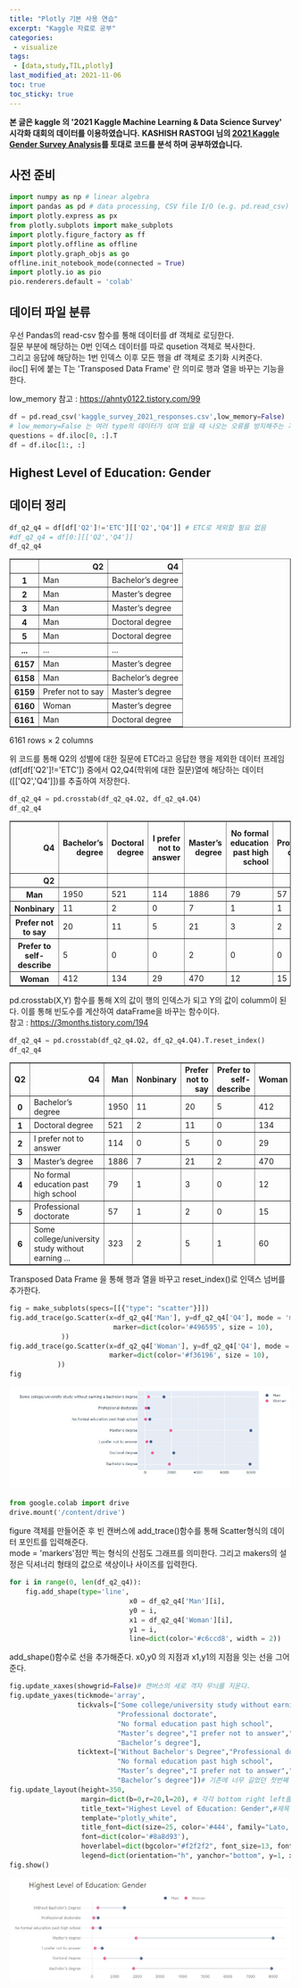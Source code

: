 ```yaml
---
title: "Plotly 기본 사용 연습"
excerpt: "Kaggle 자료로 공부"
categories:
 - visualize
tags:
 - [data,study,TIL,plotly]
last_modified_at: 2021-11-06
toc: true
toc_sticky: true
---
```


**본 글은 kaggle 의 '2021 Kaggle Machine Learning & Data Science Survey' 시각화 대회의 데이터를 이용하였습니다.**
**KASHISH RASTOGI 님의 [2021 Kaggle Gender Survey Analysis](https://www.kaggle.com/kashishrastogi/2021-kaggle-gender-survey-analysis-plotly/notebook)를 토대로 코드를 분석 하며 공부하였습니다.**


## 사전 준비


```python
import numpy as np # linear algebra
import pandas as pd # data processing, CSV file I/O (e.g. pd.read_csv)
import plotly.express as px
from plotly.subplots import make_subplots
import plotly.figure_factory as ff
import plotly.offline as offline
import plotly.graph_objs as go
offline.init_notebook_mode(connected = True)
import plotly.io as pio
pio.renderers.default = 'colab'
```


<script type="text/javascript">
window.PlotlyConfig = {MathJaxConfig: 'local'};
if (window.MathJax) {MathJax.Hub.Config({SVG: {font: "STIX-Web"}});}
if (typeof require !== 'undefined') {
require.undef("plotly");
requirejs.config({
    paths: {
        'plotly': ['https://cdn.plot.ly/plotly-latest.min']
    }
});
require(['plotly'], function(Plotly) {
    window._Plotly = Plotly;
});
}
</script>



## 데이터 파일 분류

우선 Pandas의 read-csv 함수를 통해 데이터를 df 객체로 로딩한다.<br>
질문 부분에 해당하는 0번 인덱스 데이터를 따로 qusetion 객체로 복사한다.<br>
그리고 응답에 해당하는 1번 인덱스 이후 모든 행을 df 객체로 초기화 시켜준다.<br>
iloc[] 뒤에 붙는 T는 'Transposed Data Frame' 란 의미로 행과 열을 바꾸는 기능을 한다.

low_memory 참고 : https://ahnty0122.tistory.com/99


```python
df = pd.read_csv('kaggle_survey_2021_responses.csv',low_memory=False)
# low_memory=False 는 여러 type의 데이터가 섞여 있을 때 나오는 오류를 방지해주는 기능
questions = df.iloc[0, :].T
df = df.iloc[1:, :]

```

## Highest Level of Education: Gender

## 데이터 정리


```python
df_q2_q4 = df[df['Q2']!='ETC'][['Q2','Q4']] # ETC로 제외할 필요 없음
#df_q2_q4 = df[0:][['Q2','Q4']]
df_q2_q4

```




<div>
<style scoped>
    .dataframe tbody tr th:only-of-type {
        vertical-align: middle;
    }

    .dataframe tbody tr th {
        vertical-align: top;
    }

    .dataframe thead th {
        text-align: right;
    }
</style>
<table border="1" class="dataframe">
  <thead>
    <tr style="text-align: right;">
      <th></th>
      <th>Q2</th>
      <th>Q4</th>
    </tr>
  </thead>
  <tbody>
    <tr>
      <th>1</th>
      <td>Man</td>
      <td>Bachelor’s degree</td>
    </tr>
    <tr>
      <th>2</th>
      <td>Man</td>
      <td>Master’s degree</td>
    </tr>
    <tr>
      <th>3</th>
      <td>Man</td>
      <td>Master’s degree</td>
    </tr>
    <tr>
      <th>4</th>
      <td>Man</td>
      <td>Doctoral degree</td>
    </tr>
    <tr>
      <th>5</th>
      <td>Man</td>
      <td>Doctoral degree</td>
    </tr>
    <tr>
      <th>...</th>
      <td>...</td>
      <td>...</td>
    </tr>
    <tr>
      <th>6157</th>
      <td>Man</td>
      <td>Master’s degree</td>
    </tr>
    <tr>
      <th>6158</th>
      <td>Man</td>
      <td>Bachelor’s degree</td>
    </tr>
    <tr>
      <th>6159</th>
      <td>Prefer not to say</td>
      <td>Master’s degree</td>
    </tr>
    <tr>
      <th>6160</th>
      <td>Woman</td>
      <td>Master’s degree</td>
    </tr>
    <tr>
      <th>6161</th>
      <td>Man</td>
      <td>Doctoral degree</td>
    </tr>
  </tbody>
</table>
<p>6161 rows × 2 columns</p>
</div>



위 코드를 통해 Q2의 성별에 대한 질문에 ETC라고 응답한 행을 제외한 데이터 프레임(df[df['Q2']!='ETC']) 중에서 Q2,Q4(학위에 대한 질문)열에 해당하는 데이터([['Q2','Q4']])를 추출하여 저장한다. 


```python
df_q2_q4 = pd.crosstab(df_q2_q4.Q2, df_q2_q4.Q4)
df_q2_q4
```




<div>
<style scoped>
    .dataframe tbody tr th:only-of-type {
        vertical-align: middle;
    }

    .dataframe tbody tr th {
        vertical-align: top;
    }

    .dataframe thead th {
        text-align: right;
    }
</style>
<table border="1" class="dataframe">
  <thead>
    <tr style="text-align: right;">
      <th>Q4</th>
      <th>Bachelor’s degree</th>
      <th>Doctoral degree</th>
      <th>I prefer not to answer</th>
      <th>Master’s degree</th>
      <th>No formal education past high school</th>
      <th>Professional doctorate</th>
      <th>Some college/university study without earning a bachelor’s degree</th>
    </tr>
    <tr>
      <th>Q2</th>
      <th></th>
      <th></th>
      <th></th>
      <th></th>
      <th></th>
      <th></th>
      <th></th>
    </tr>
  </thead>
  <tbody>
    <tr>
      <th>Man</th>
      <td>1950</td>
      <td>521</td>
      <td>114</td>
      <td>1886</td>
      <td>79</td>
      <td>57</td>
      <td>323</td>
    </tr>
    <tr>
      <th>Nonbinary</th>
      <td>11</td>
      <td>2</td>
      <td>0</td>
      <td>7</td>
      <td>1</td>
      <td>1</td>
      <td>2</td>
    </tr>
    <tr>
      <th>Prefer not to say</th>
      <td>20</td>
      <td>11</td>
      <td>5</td>
      <td>21</td>
      <td>3</td>
      <td>2</td>
      <td>5</td>
    </tr>
    <tr>
      <th>Prefer to self-describe</th>
      <td>5</td>
      <td>0</td>
      <td>0</td>
      <td>2</td>
      <td>0</td>
      <td>0</td>
      <td>1</td>
    </tr>
    <tr>
      <th>Woman</th>
      <td>412</td>
      <td>134</td>
      <td>29</td>
      <td>470</td>
      <td>12</td>
      <td>15</td>
      <td>60</td>
    </tr>
  </tbody>
</table>
</div>



pd.crosstab(X,Y) 함수를 통해 X의 값이 행의 인덱스가 되고 Y의 값이 columm이 된다. 이를 통해 빈도수를 계산하여 dataFrame을 바꾸는 함수이다.<br>
참고 : https://3months.tistory.com/194


```python
df_q2_q4 = pd.crosstab(df_q2_q4.Q2, df_q2_q4.Q4).T.reset_index()
df_q2_q4
```




<div>
<style scoped>
    .dataframe tbody tr th:only-of-type {
        vertical-align: middle;
    }

    .dataframe tbody tr th {
        vertical-align: top;
    }

    .dataframe thead th {
        text-align: right;
    }
</style>
<table border="1" class="dataframe">
  <thead>
    <tr style="text-align: right;">
      <th>Q2</th>
      <th>Q4</th>
      <th>Man</th>
      <th>Nonbinary</th>
      <th>Prefer not to say</th>
      <th>Prefer to self-describe</th>
      <th>Woman</th>
    </tr>
  </thead>
  <tbody>
    <tr>
      <th>0</th>
      <td>Bachelor’s degree</td>
      <td>1950</td>
      <td>11</td>
      <td>20</td>
      <td>5</td>
      <td>412</td>
    </tr>
    <tr>
      <th>1</th>
      <td>Doctoral degree</td>
      <td>521</td>
      <td>2</td>
      <td>11</td>
      <td>0</td>
      <td>134</td>
    </tr>
    <tr>
      <th>2</th>
      <td>I prefer not to answer</td>
      <td>114</td>
      <td>0</td>
      <td>5</td>
      <td>0</td>
      <td>29</td>
    </tr>
    <tr>
      <th>3</th>
      <td>Master’s degree</td>
      <td>1886</td>
      <td>7</td>
      <td>21</td>
      <td>2</td>
      <td>470</td>
    </tr>
    <tr>
      <th>4</th>
      <td>No formal education past high school</td>
      <td>79</td>
      <td>1</td>
      <td>3</td>
      <td>0</td>
      <td>12</td>
    </tr>
    <tr>
      <th>5</th>
      <td>Professional doctorate</td>
      <td>57</td>
      <td>1</td>
      <td>2</td>
      <td>0</td>
      <td>15</td>
    </tr>
    <tr>
      <th>6</th>
      <td>Some college/university study without earning ...</td>
      <td>323</td>
      <td>2</td>
      <td>5</td>
      <td>1</td>
      <td>60</td>
    </tr>
  </tbody>
</table>
</div>



Transposed Data Frame 을 통해 행과 열을 바꾸고 reset_index()로 인덱스 넘버를 추가한다.


```python
fig = make_subplots(specs=[[{"type": "scatter"}]])
fig.add_trace(go.Scatter(x=df_q2_q4['Man'], y=df_q2_q4['Q4'], mode = 'markers', name='Man',
                          marker=dict(color='#496595', size = 10),
             ))
fig.add_trace(go.Scatter(x=df_q2_q4['Woman'], y=df_q2_q4['Q4'], mode = 'markers', name='Woman',
                         marker=dict(color='#f36196', size = 10),
            ))
fig
```


![이미지1](\assets\images\plotly공부_1\1.JPG)


```python
from google.colab import drive
drive.mount('/content/drive')
```

figure 객체를 만들어준 후 빈 캔버스에 add_trace()함수를 통해 Scatter형식의 데이터 포인트를 입력해준다.<br>
mode = 'markers'점만 찍는 형식의 산점도 그래프를 의미한다.
그리고 makers의 설정은 딕셔너리 형태의 값으로 색상이나 사이즈를 입력한다.


```python
for i in range(0, len(df_q2_q4)):
    fig.add_shape(type='line',
                              x0 = df_q2_q4['Man'][i],
                              y0 = i,
                              x1 = df_q2_q4['Woman'][i],
                              y1 = i,
                              line=dict(color='#c6ccd8', width = 2))
```

add_shape()함수로 선을 추가해준다.
x0,y0 의 지점과 x1,y1의 지점을 잇는 선을 그어준다.


```python
fig.update_xaxes(showgrid=False)# 캔버스의 세로 격자 무늬를 지운다.
fig.update_yaxes(tickmode='array', 
                 tickvals=["Some college/university study without earning a bachelor’s degree",
                           "Professional doctorate",
                           "No formal education past high school",
                           "Master’s degree","I prefer not to answer","Doctoral degree",
                           "Bachelor’s degree"],
                 ticktext=["Without Bachelor's Degree","Professional doctorate",
                           "No formal education past high school",
                           "Master’s degree","I prefer not to answer","Doctoral degree",
                           "Bachelor’s degree"])# 기존에 너무 길었던 첫번째 항목의 제목을 바꾼다.
fig.update_layout(height=350, 
                  margin=dict(b=0,r=20,l=20), # 각각 bottom right left를 의미
                  title_text="Highest Level of Education: Gender",#제목
                  template="plotly_white",
                  title_font=dict(size=25, color='#444', family="Lato, sans-serif"), #폰트 설정
                  font=dict(color='#8a8d93'),
                  hoverlabel=dict(bgcolor="#f2f2f2", font_size=13, font_family="Lato, sans-serif"), # 그래프 위에 마우스를 올려놨을 때 나오는 hoverlabel설명 설정
                  legend=dict(orientation="h", yanchor="bottom", y=1, xanchor="center", x=0.5))
fig.show()
```


![이미지2](\assets\images\plotly공부_1\2.JPG)

